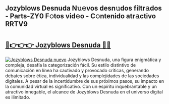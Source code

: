 ## Jozyblows Desnuda N𝚞𝚎vos desn𝚞dos filtr𝚊dos - Parts-ZY0 F𝚘tos vid𝚎o - C𝚘ntenido atr𝚊ctivo RRTV9

# <h2><a href="http://mb1721.tromn.icu/?c=Jozyblows+Desnuda">🔗👉👉👉 Jozyblows Desnuda 🔗🔗</a></h2>

[![Jozyblows Desnuda nuevo](https://i.imgur.com/pEAQMta.gif)](http://mb1721.tromn.icu/?c=Jozyblows+Desnuda)
Jozyblows Desnuda, una figura enigmática y compleja, desafía la categorización fácil. Su estilo distintivo de comunicación en línea ha cautivado y provocado críticas, generando debates sobre ética, individualidad y las complejidades de las sociedades digitales. A pesar de la incertidumbre de sus próximos pasos, su impacto en la comunidad virtual es significativo. Con un espíritu inquebrantable y un atractivo innegable, el alcance de Jozyblows Desnuda en el universo digital es ilimitado.
